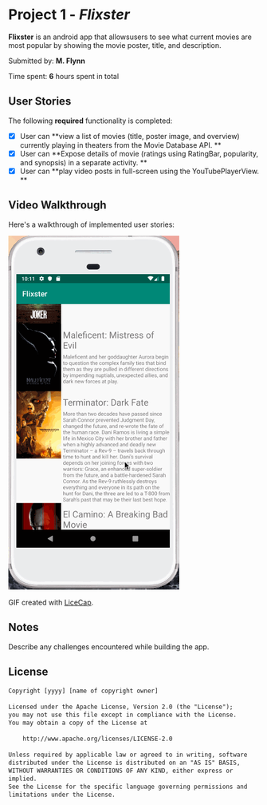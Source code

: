 # Project 1 - *Flixster*

**Flixster** is an android app that allowsusers to see what current movies are most popular by showing the movie poster, title, and description.

Submitted by: **M. Flynn**

Time spent: **6** hours spent in total

## User Stories

The following **required** functionality is completed:

* [x] User can **view a list of movies (title, poster image, and overview) currently playing in theaters from the Movie Database API. **
* [x] User can **Expose details of movie (ratings using RatingBar, popularity, and synopsis) in a separate activity. **
* [x] User can **play video posts in full-screen using the YouTubePlayerView. **

## Video Walkthrough

Here's a walkthrough of implemented user stories:

<img src='walkthrough3.gif' title='Video Walkthrough' width='' alt='Video Walkthrough' />

GIF created with [LiceCap](http://www.cockos.com/licecap/).

## Notes

Describe any challenges encountered while building the app.

## License

    Copyright [yyyy] [name of copyright owner]

    Licensed under the Apache License, Version 2.0 (the "License");
    you may not use this file except in compliance with the License.
    You may obtain a copy of the License at

        http://www.apache.org/licenses/LICENSE-2.0

    Unless required by applicable law or agreed to in writing, software
    distributed under the License is distributed on an "AS IS" BASIS,
    WITHOUT WARRANTIES OR CONDITIONS OF ANY KIND, either express or implied.
    See the License for the specific language governing permissions and
    limitations under the License.
